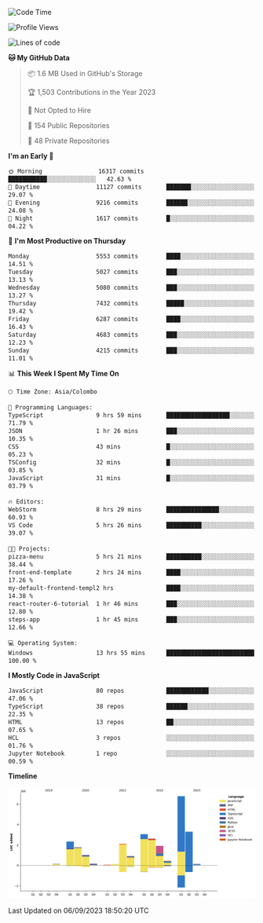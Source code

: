 
<!--START_SECTION:waka-->
![Code Time](http://img.shields.io/badge/Code%20Time-1%2C180%20hrs%2016%20mins-blue)

![Profile Views](http://img.shields.io/badge/Profile%20Views-0-blue)

![Lines of code](https://img.shields.io/badge/From%20Hello%20World%20I%27ve%20Written-26.6%20million%20lines%20of%20code-blue)

**🐱 My GitHub Data** 

> 📦 1.6 MB Used in GitHub's Storage 
 > 
> 🏆 1,503 Contributions in the Year 2023
 > 
> 🚫 Not Opted to Hire
 > 
> 📜 154 Public Repositories 
 > 
> 🔑 48 Private Repositories 
 > 
**I'm an Early 🐤** 

```text
🌞 Morning                16317 commits       ███████████░░░░░░░░░░░░░░   42.63 % 
🌆 Daytime                11127 commits       ███████░░░░░░░░░░░░░░░░░░   29.07 % 
🌃 Evening                9216 commits        ██████░░░░░░░░░░░░░░░░░░░   24.08 % 
🌙 Night                  1617 commits        █░░░░░░░░░░░░░░░░░░░░░░░░   04.22 % 
```
📅 **I'm Most Productive on Thursday** 

```text
Monday                   5553 commits        ████░░░░░░░░░░░░░░░░░░░░░   14.51 % 
Tuesday                  5027 commits        ███░░░░░░░░░░░░░░░░░░░░░░   13.13 % 
Wednesday                5080 commits        ███░░░░░░░░░░░░░░░░░░░░░░   13.27 % 
Thursday                 7432 commits        █████░░░░░░░░░░░░░░░░░░░░   19.42 % 
Friday                   6287 commits        ████░░░░░░░░░░░░░░░░░░░░░   16.43 % 
Saturday                 4683 commits        ███░░░░░░░░░░░░░░░░░░░░░░   12.23 % 
Sunday                   4215 commits        ███░░░░░░░░░░░░░░░░░░░░░░   11.01 % 
```


📊 **This Week I Spent My Time On** 

```text
🕑︎ Time Zone: Asia/Colombo

💬 Programming Languages: 
TypeScript               9 hrs 59 mins       ██████████████████░░░░░░░   71.79 % 
JSON                     1 hr 26 mins        ███░░░░░░░░░░░░░░░░░░░░░░   10.35 % 
CSS                      43 mins             █░░░░░░░░░░░░░░░░░░░░░░░░   05.23 % 
TSConfig                 32 mins             █░░░░░░░░░░░░░░░░░░░░░░░░   03.85 % 
JavaScript               31 mins             █░░░░░░░░░░░░░░░░░░░░░░░░   03.79 % 

🔥 Editors: 
WebStorm                 8 hrs 29 mins       ███████████████░░░░░░░░░░   60.93 % 
VS Code                  5 hrs 26 mins       ██████████░░░░░░░░░░░░░░░   39.07 % 

🐱‍💻 Projects: 
pizza-menu               5 hrs 21 mins       ██████████░░░░░░░░░░░░░░░   38.44 % 
front-end-template       2 hrs 24 mins       ████░░░░░░░░░░░░░░░░░░░░░   17.26 % 
my-default-frontend-templ2 hrs               ████░░░░░░░░░░░░░░░░░░░░░   14.38 % 
react-router-6-tutorial  1 hr 46 mins        ███░░░░░░░░░░░░░░░░░░░░░░   12.80 % 
steps-app                1 hr 45 mins        ███░░░░░░░░░░░░░░░░░░░░░░   12.66 % 

💻 Operating System: 
Windows                  13 hrs 55 mins      █████████████████████████   100.00 % 
```

**I Mostly Code in JavaScript** 

```text
JavaScript               80 repos            ████████████░░░░░░░░░░░░░   47.06 % 
TypeScript               38 repos            ██████░░░░░░░░░░░░░░░░░░░   22.35 % 
HTML                     13 repos            ██░░░░░░░░░░░░░░░░░░░░░░░   07.65 % 
HCL                      3 repos             ░░░░░░░░░░░░░░░░░░░░░░░░░   01.76 % 
Jupyter Notebook         1 repo              ░░░░░░░░░░░░░░░░░░░░░░░░░   00.59 % 
```



**Timeline**

![Lines of Code chart](https://raw.githubusercontent.com/ccweerasinghe1994/ccweerasinghe1994/master/assets/bar_graph.png)


 Last Updated on 06/09/2023 18:50:20 UTC
<!--END_SECTION:waka-->
